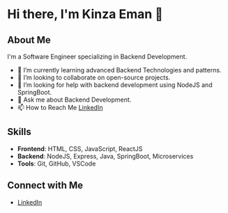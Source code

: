 # Hi there, I'm Kinza Eman 👋

## About Me
I'm a Software Engineer specializing in Backend Development.

- 🌱 I’m currently learning advanced Backend Technologies and patterns.
- 👯 I’m looking to collaborate on open-source projects.
- 🤔 I’m looking for help with backend development using NodeJS and SpringBoot.
- 💬 Ask me about Backend Development.
- 📫 How to Reach Me [LinkedIn](https://www.linkedin.com/in/kinza-eman-5b9918244?utm_source=share&utm_campaign=share_via&utm_content=profile&utm_medium=android_app)

## Skills
- **Frontend**: HTML, CSS, JavaScript, ReactJS
- **Backend**: NodeJS, Express, Java, SpringBoot, Microservices
- **Tools**: Git, GitHub, VSCode



## Connect with Me
- [LinkedIn](https://www.linkedin.com/in/kinza-eman-5b9918244?utm_source=share&utm_campaign=share_via&utm_content=profile&utm_medium=android_app)

<!--
**KinzaEmaan/KinzaEmaan** is a ✨ _special_ ✨ repository because its `README.md` (this file) appears on your GitHub profile.

Here are some ideas to get you started:

- 🔭 I’m currently working on ...
- 🌱 I’m currently learning ...
- 👯 I’m looking to collaborate on ...
- 🤔 I’m looking for help with ...
- 💬 Ask me about ...
- 📫 How to reach me: ...
- 😄 Pronouns: ...
- ⚡ Fun fact: ...
-->
